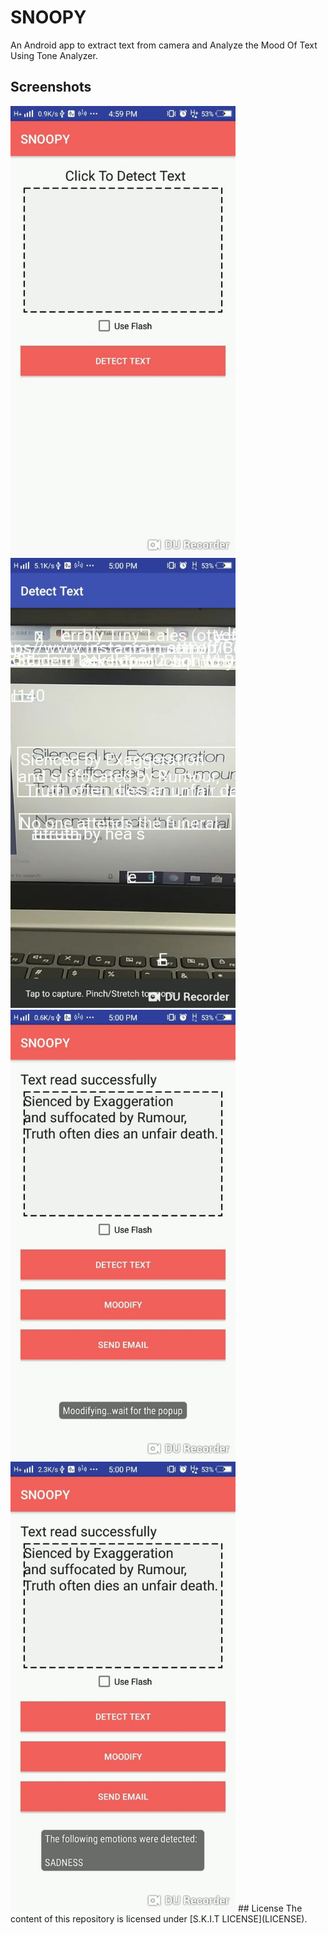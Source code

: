 # SNOOPY 
An Android app to extract text from camera and Analyze the Mood Of Text Using Tone  Analyzer.

## Screenshots
<img src="screenshots/screenshot1.JPEG" width="360" alt="Main Screen" >

<img src="screenshots/screenshot2.JPEG" width="360" alt="Text Converted Screen" >


<img src="screenshots/screenshot3.JPEG" width="360" alt="Text Converted Screen" >
<img src="screenshots/screenshot4.JPEG" width="360" alt="MOOD Analyzed" >
## License
The content of this repository is licensed under [S.K.I.T LICENSE](LICENSE).
